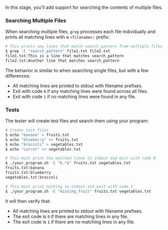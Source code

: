 In this stage, you'll add support for searching the contents of multiple files.

### Searching Multiple Files

When searching multiple files, `grep` processes each file individually and prints all matching lines with a `<filename>:` prefix:

```bash
# This prints any lines that match search_pattern from multiple files
$ grep -E "search_pattern" file1.txt file2.txt
file1.txt:This is a line that matches search_pattern
file2.txt:Another line that matches search_pattern
```

The behavior is similar to when searching single files, but with a few differences:

- All matching lines are printed to stdout with filename prefixes.
- Exit with code `0` if any matching lines were found across all files.
- Exit with code `1` if no matching lines were found in any file.

### Tests

The tester will create test files and search them using your program:

```bash
# Create test files
$ echo "banana" > fruits.txt
$ echo "blueberry" >> fruits.txt
$ echo "broccoli" > vegetables.txt
$ echo "carrot" >> vegetables.txt

# This must print the matched lines to stdout and exit with code 0
$ ./your_program.sh -E "b.*$" fruits.txt vegetables.txt
fruits.txt:banana
fruits.txt:blueberry
vegetables.txt:broccoli

# This must print nothing to stdout and exit with code 1
$ ./your_program.sh -E "missing_fruit" fruits.txt vegetables.txt
```

It will then verify that:

- All matching lines are printed to stdout with filename prefixes.
- The exit code is `0` if there are matching lines in any file.
- The exit code is `1` if there are no matching lines in any file.
